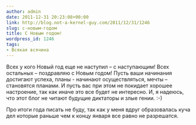 ```yaml
---
author: admin
date: 2011-12-31 20:23:08+00:00
link: http://blog.not-a-kernel-guy.com/2011/12/31/1246
slug: с-новым-годом
title: С Новым годом!
wordpress_id: 1246
tags:
- Всякая всячина
---
```


Всех у кого Новый год еще не наступил – с наступающим! Всех остальных – поздравляю с Новым годом! Пусть ваши начинания достигают успеха, планы - начинают осуществляться, мечты – становятся планами. И пусть вас при этом не покидает хорошее настроение, так как иначе это все будет не интересно. И, я надеюсь, что этот блог не читают будущие диктаторы и злые гении. :-)

Про итоги года писать не буду, так как у меня вдруг образовалась куча дел которые раньше чем к концу января все равно не разрешатся.
